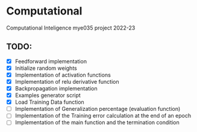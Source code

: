 # Computational
Computational Inteligence mye035 project 2022-23

## TODO:
- [X] Feedforward implementation
- [X] Initialize random weights
- [X] Implementation of activation functions
- [X] Implementation of relu derivative function
- [X] Backpropagation implementation
- [X] Examples generator script
- [X] Load Training Data function
- [ ] Implementation of Generalization percentage (evaluation function)
- [ ] Implementation of the Training error calculation at the end of an epoch
- [ ] Implementation of the main function and the termination condition
